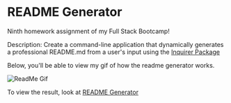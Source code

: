 # README Generator

Ninth homework assignment of my Full Stack Bootcamp! 

Description: Create a command-line application that dynamically generates a professional README.md from a user's input using the [Inquirer Package](https://www.npmjs.com/package/inquirer)

Below, you'll be able to view my gif of how the readme generator works.

![ReadMe Gif](https://github.com/oksimone/readme-generator/blob/master/assets/readme%20gif.gif)

To view the result, look at [README Generator](https://github.com/oksimone/readme-generator/blob/master/README1.md)